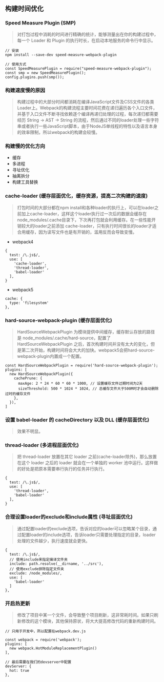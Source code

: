 ## 构建时间优化
### Speed Measure Plugin (SMP)
> 对打包过程中消耗的时间进行精确的统计，能够测量出在你的构建过程中，每一个 Loader 和 Plugin 的执行时长，在启动本地服务的命令行中显示。

```
// 安装
npm install --save-dev speed-measure-webpack-plugin

// 使用方式
const SpeedMeasurePlugin = require("speed-measure-webpack-plugin");
const smp = new SpeedMeasurePlugin();
config.plugins.push(smp());
```
### 构建速度慢的原因
> 构建过程中的大部分时间都消耗在编译JavaScript文件及CSS文件的各类Loader上。Webpack的构建流程主要时间花费在递归遍历各个入口文件，并基于入口文件不断寻找依赖逐个编译再递归处理的过程，每次递归都需要经历 String -> AST -> String 的流程，然后通过不同的loader处理一些字符串或者执行一些JavaScript脚本，由于NodeJS单线程的特性以及语言本身的效率限制，所以webpack的构建会较慢。

### 构建慢的优化方向
- 缓存
- 多进程
- 寻址优化
- 抽离拆分
- 构建工具替换
### cache-loader (缓存层面优化，缓存资源，提高二次构建的速度)
> 打包时间的大部分都在npm install和各种loader的执行上，可以在loader之前加上cache-loader，这样这个loader执行过一次后的数据会缓存在node_modules/.cache目录下，下次再打包就会利用缓存。在一些性能开销较大的loader之前添加 cache-loader，只有执行时间很长的loader才适合用缓存，因为读写文件也是有开销的，滥用反而会导致变慢。
- webpack4
```
{
  test: /\.js$/,
  use: [
    'cache-loader',
    'thread-loader',
    'babel-loader'
  ],
}
```
- webpack5
```
cache: {
  type: 'filesystem'
},
```
### hard-source-webpack-plugin (缓存层面优化)
> HardSourceWebpackPlugin 为模块提供中间缓存，缓存默认存放的路径是 node_modules/.cache/hard-source，配置了 HardSourceWebpackPlugin 之后，首次构建时间并没有太大的变化，但是第二次开始，构建时间将会大大的加快。webpack5会把hard-source-webpack-plugin内置成一个配置。

```
const HardSourceWebpackPlugin = require('hard-source-webpack-plugin');
plugins: [
  new HardSourceWebpackPlugin({
    cachePrune: {
      maxAge: 2 * 24 * 60 * 60 * 1000, // 设置缓存文件过期时间为2天
      sizeThreshold: 500 * 1024 * 1024, // 总缓存文件大于500M时才会自动删除过时的缓存文件
    },
  }),
]
```
### 设置 babel-loader 的 cacheDirectory 以及 DLL (缓存层面优化)
> 效果不明显。

### thread-loader (多进程层面优化)
> 把 thread-loader 放置在其它 loader 之前(cache-loader除外)，那么放置在这个 loader 之后的 loader 就会在一个单独的 worker 池中运行。这样做的好处是把原本需要串行执行的任务并行执行。

```
{
  test: /\.js$/,
  use: [
    'thread-loader',
    'babel-loader'
  ],
}
```
### 合理设置loader的exclude和include属性 (寻址层面优化)
> 通过配置loader的exclude选项，告诉对应的loader可以忽略某个目录，通过配置loader的include选项，告诉loader只需要处理指定的目录，loader处理的文件越少，执行速度就会更快。

```
{
  test: /\.js$/,
  // 使用include来指定编译文件夹
  include: path.resolve(__dirname, '../src'),
  // 使用exclude排除指定文件夹
  exclude: /node_modules/,
  use: [
    'babel-loader'
  ]
},
```
### 开启热更新
> 修改了项目中某一个文件，会导致整个项目刷新，这非常耗时间。如果只刷新修改的这个模块，其他保持原状，将大大提高修改代码的重新构建时间。

```
// 只用于开发中，所以配置在webpack.dev.js

const webpack = require('webpack');
plugins: [
  new webpack.HotModuleReplacementPlugin()
],

// 最后需要在我们的devserver中配置
devServer: {
  hot: true
},
```
